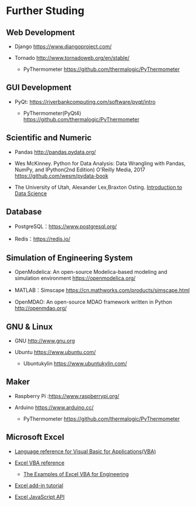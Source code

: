
# Further Studing 

## Web Development

* Django https://www.djangoproject.com/

* Tornado http://www.tornadoweb.org/en/stable/

     * PyThermometer https://github.com/thermalogic/PyThermometer

## GUI Development

* PyQt: https://riverbankcomputing.com/software/pyqt/intro

     * PyThermometer(PyQt4) https://github.com/thermalogic/PyThermometer

## Scientific and Numeric

* Pandas http://pandas.pydata.org/

* Wes McKinney. Python for Data Analysis: Data Wrangling with Pandas, NumPy, and IPython(2nd Edition) O'Reilly Media, 2017 https://github.com/wesm/pydata-book

* The University of Utah, Alexander Lex,Braxton Osting. [Introduction to Data Science](https://github.com/datascience-course) 

## Database

* PostgreSQL：https://www.postgresql.org/

* Redis：https://redis.io/

## Simulation of Engineering System

* OpenModelica: An open-source Modelica-based modeling and simulation environment https://openmodelica.org/

* MATLAB：Simscape https://cn.mathworks.com/products/simscape.html

* OpenMDAO: An open-source MDAO framework written in Python  http://openmdao.org/

## GNU & Linux 

* GNU http://www.gnu.org

* Ubuntu https://www.ubuntu.com/

     * Ubuntukylin  https://www.ubuntukylin.com/

## Maker 

* Raspberry Pi :https://www.raspberrypi.org/

* Arduino https://www.arduino.cc/

     * PyThermometer https://github.com/thermalogic/PyThermometer

## Microsoft Excel

* [Language reference for Visual Basic for Applications(VBA)](https://docs.microsoft.com/en-us/office/vba/api/overview/language-reference)

* [Excel VBA reference](https://docs.microsoft.com/en-us/office/vba/api/overview/excel)

  * [The Examples of Excel VBA for Engineering](https://github.com/thermalogic/Excel4Engineering)

* [Excel add-in tutorial](https://docs.microsoft.com/en-us/office/dev/add-ins/tutorials/excel-tutorial)

* [Excel JavaScript API]( https://docs.microsoft.com/en-us/office/dev/add-ins/reference/overview/excel-add-ins-reference-overview?view=office-js)

